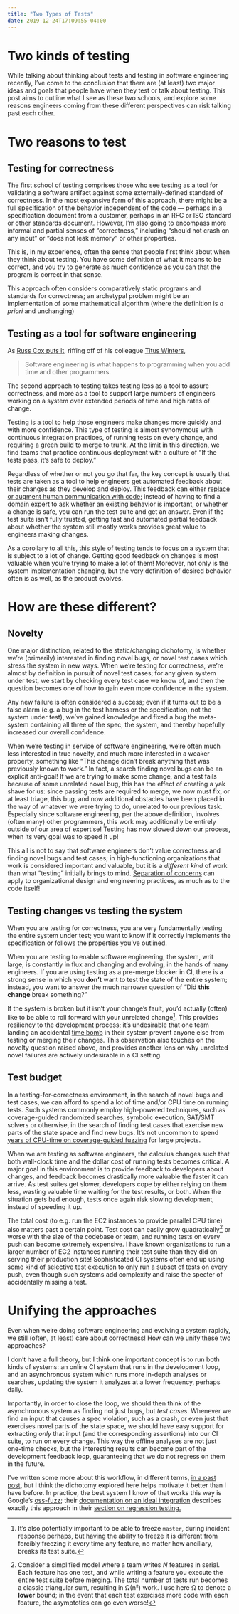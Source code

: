 ```yaml
---
title: "Two Types of Tests"
date: 2019-12-24T17:09:55-04:00
---
```


# Two kinds of testing
While talking about thinking about tests and testing in software engineering recently, I’ve come to the conclusion that there are (at least) two major ideas and goals that people have when they test or talk about testing. This post aims to outline what I see as these two schools, and explore some reasons engineers coming from these different perspectives can risk talking past each other.


# Two reasons to test
## Testing for correctness

The first school of testing comprises those who see testing as a tool for validating a software artifact against some externally-defined standard of correctness. In the most expansive form of this approach, there might be a full specification of the behavior independent of the code — perhaps in a specification document from a customer, perhaps in an RFC or ISO standard or other standards document. However, I’m also going to encompass more informal and partial senses of “correctness,” including “should not crash on any input” or “does not leak memory” or other properties.

This is, in my experience, often the sense that people first think about when they think about testing. You have some definition of what it means to be correct, and you try to generate as much confidence as you can that the program is correct in that sense.

This approach often considers comparatively static programs and standards for correctness; an archetypal problem might be an implementation of some mathematical algorithm (where the definition is *a priori* and unchanging)


## Testing as a tool for software engineering

As [Russ Cox puts it](https://research.swtch.com/vgo-eng), riffing off of his colleague [Titus Winters](https://www.youtube.com/watch?v=tISy7EJQPzI&t=8m17s),


> Software engineering is what happens to programming
> when you add time and other programmers.

The second approach to testing takes testing less as a tool to assure correctness, and more as a tool to support large numbers of engineers working on a system over extended periods of time and high rates of change.

Testing is a tool to help those engineers make changes more quickly and with more confidence. This type of testing is almost synonymous with continuous integration practices, of running tests on every change, and requiring a green build to merge to trunk. At the limit in this direction, we find teams that practice continuous deployment with a culture of “If the tests pass, it’s safe to deploy.”

Regardless of whether or not you go that far, the key concept is usually that tests are taken as a tool to help engineers get automated feedback about their changes as they develop and deploy. This feedback can either [replace or augment human communication with code](https://increment.com/testing/testing-as-communication/); instead of having to find a domain expert to ask whether an existing behavior is important, or whether a change is safe, you can run the test suite and get an answer. Even if the test suite isn’t fully trusted, getting fast and automated partial feedback about whether the system still mostly works provides great value to engineers making changes.

As a corollary to all this, this style of testing tends to focus on a system that is subject to a lot of change. Getting good feedback on changes is most valuable when you’re trying to make a lot of them! Moreover, not only is the system implementation changing, but the very definition of desired behavior often is as well, as the product evolves.


# How are these different?
## Novelty

One major distinction, related to the static/changing dichotomy, is whether we’re (primarily) interested in finding novel bugs, or novel test cases which stress the system in new ways. When we’re testing for correctness, we’re almost by definition in pursuit of novel test cases; for any given system under test, we start by checking every test case we know of, and then the question becomes one of how to gain even more confidence in the system.

Any new failure is often considered a success; even if it turns out to be a false alarm (e.g. a bug in the test harness or the specification, not the system under test), we’ve gained knowledge and fixed a bug the meta-system containing all three of the spec, the system, and thereby hopefully increased our overall confidence.

When we’re testing in service of software engineering, we’re often much less interested in true novelty, and much more interested in a weaker property, something like “This change didn’t break anything that was previously known to work.” In fact, a search finding novel bugs can be an explicit anti-goal! If we are trying to make some change, and a test fails because of some unrelated novel bug, this has the effect of creating a yak shave for us: since passing tests are required to merge, we now must fix, or at least triage, this bug, and now additional obstacles have been placed in the way of whatever we were trying to do, unrelated to our previous task. Especially since software engineering, per the above definition, involves (often many) other programmers, this work may additionally be entirely outside of our area of expertise! Testing has now slowed down our process, when its very goal was to speed it up!

This all is not to say that software engineers don’t value correctness and finding novel bugs and test cases; in high-functioning organizations that work is considered important and valuable, but it is a *different kind* of work than what “testing” initially brings to mind. [Separation of concerns](https://en.wikipedia.org/wiki/Separation_of_concerns) can apply to organizational design and engineering practices, as much as to the code itself!


## Testing changes vs testing the system

When you are testing for correctness, you are very fundamentally testing the entire system under test; you want to know if it correctly implements the specification or follows the properties you’ve outlined.

When you are testing to enable software engineering, the system, writ large, is constantly in flux and changing and evolving, in the hands of many engineers. If you are using testing as a pre-merge blocker in CI, there is a strong sense in which you **don’t** want to test the state of the entire system; instead, you want to answer the much narrower question of “Did **this change** break something?”

If the system is broken but it isn’t your change’s fault, you’d actually (often) like to be able to roll forward with your unrelated change[^0]. This provides resiliency to the development process; it’s undesirable that one team landing an accidental [time bomb](https://en.wikipedia.org/wiki/Time_bomb_(software)) in their system prevent anyone else from testing or merging their changes. This observation also touches on the novelty question raised above, and provides another lens on why unrelated novel failures are actively undesirable in a CI setting.

[^0]: It’s also potentially important to be able to freeze `master`, during incident response perhaps, but having the ability to freeze it is different from forcibly freezing it every time any feature, no matter how ancillary, breaks its test suite.


## Test budget

In a testing-for-correctness environment, in the search of novel bugs and test cases, we can afford to spend a lot of time and/or CPU time on running tests. Such systems commonly employ high-powered techniques, such as coverage-guided randomized searches, symbolic execution, SAT/SMT solvers or otherwise, in the search of finding test cases that exercise new parts of the state space and find new bugs. It’s not uncommon to spend [years of CPU-time on coverage-guided fuzzing](https://github.com/google/oss-fuzz) for large projects.

When we are testing as software engineers, the calculus changes such that both wall-clock time and the dollar cost of running tests becomes critical. A major goal in this environment is to provide feedback to developers about changes, and feedback becomes drastically more valuable the faster it can arrive. As test suites get slower, developers cope by either relying on them less, wasting valuable time waiting for the test results, or both. When the situation gets bad enough, tests once again risk slowing development, instead of speeding it up.

The total cost (to e.g. run the EC2 instances to provide parallel CPU time) also matters past a certain point. Test cost can easily grow quadratically[^1] or worse with the size of the codebase or team, and running tests on every push can become extremely expensive. I have known organizations to run a larger number of EC2 instances running their test suite than they did on serving their production site! Sophisticated CI systems often end up using some kind of selective test execution to only run a subset of tests on every push, even though such systems add complexity and raise the specter of accidentally missing a test.

[^1]: Consider a simplified model where a team writes *N* features in serial. Each feature has one test, and while writing a feature you execute the entire test suite before merging. The total number of tests run becomes a classic triangular sum, resulting in Ω(n²) work. I use here Ω to denote a **lower** bound; in the event that each test exercises more code with each feature, the asymptotics can go even worse!


# Unifying the approaches

Even when we’re doing software engineering and evolving a system rapidly, we still (often, at least) care about correctness! How can we unify these two approaches?

I don’t have a full theory, but I think one important concept is to run both kinds of systems: an online CI system that runs in the development loop, and an asynchronous system which runs more in-depth analyses or searches, updating the system it analyzes at a lower frequency, perhaps daily.

Importantly, in order to close the loop, we should then think of the asynchronous system as finding not just bugs, but *test cases*. Whenever we find an input that causes a spec violation, such as a crash, or even just that exercises novel parts of the state space, we should have easy support for extracting *only* that input (and the corresponding assertions) into our CI suite, to run on every change. This way the offline analyses are not just one-time checks, but the interesting results can become part of the development feedback loop, guaranteeing that we do not regress on them in the future.

I've written some more about this workflow, in different terms, [in a past post](/post/property-testing-like-afl/), but I think the dichotomy explored here helps motivate it better than I have before. In practice, the best system I know of that works this way is Google’s [oss-fuzz](https://github.com/google/oss-fuzz); their [documentation on an ideal integration](https://google.github.io/oss-fuzz/advanced-topics/ideal-integration/) describes exactly this approach in their [section on regression testing.](https://google.github.io/oss-fuzz/advanced-topics/ideal-integration/#regression-testing)
